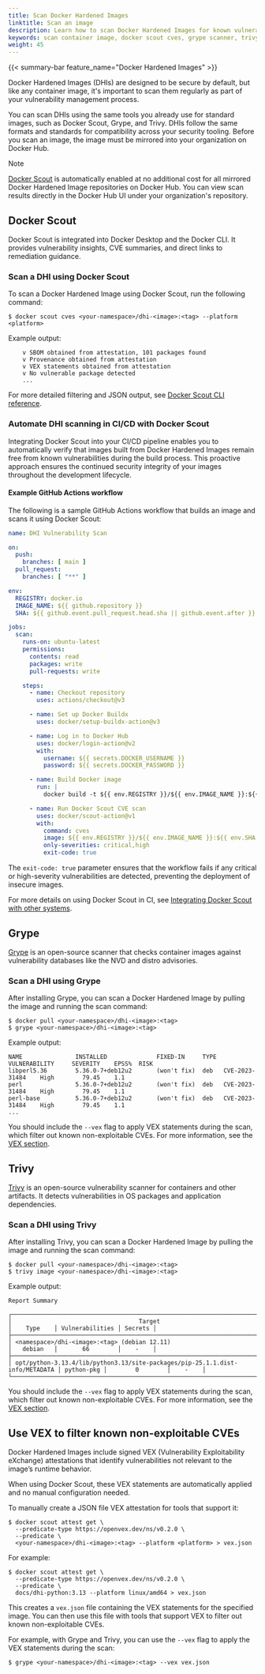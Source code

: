 ```yaml
---
title: Scan Docker Hardened Images
linktitle: Scan an image
description: Learn how to scan Docker Hardened Images for known vulnerabilities using Docker Scout, Grype, or Trivy.
keywords: scan container image, docker scout cves, grype scanner, trivy container scanner, vex attestation
weight: 45
---
```


{{< summary-bar feature_name="Docker Hardened Images" >}}

Docker Hardened Images (DHIs) are designed to be secure by default, but like any
container image, it's important to scan them regularly as part of your
vulnerability management process.

You can scan DHIs using the same tools you already use for standard images, such
as Docker Scout, Grype, and Trivy. DHIs follow the same formats and standards
for compatibility across your security tooling. Before you scan an image, the image must
be mirrored into your organization on Docker Hub.

> [!NOTE]
>
> [Docker Scout](/manuals/scout/_index.md) is automatically enabled at no
> additional cost for all mirrored Docker Hardened Image repositories on Docker
> Hub. You can view scan results directly in the Docker Hub UI under your
> organization's repository.

## Docker Scout

Docker Scout is integrated into Docker Desktop and the Docker CLI. It provides
vulnerability insights, CVE summaries, and direct links to remediation guidance.

### Scan a DHI using Docker Scout

To scan a Docker Hardened Image using Docker Scout, run the following
command:

```console
$ docker scout cves <your-namespace>/dhi-<image>:<tag> --platform <platform>
```

Example output:

```plaintext
    v SBOM obtained from attestation, 101 packages found
    v Provenance obtained from attestation
    v VEX statements obtained from attestation
    v No vulnerable package detected
    ...
```

For more detailed filtering and JSON output, see [Docker Scout CLI reference](/reference/commandline/scout/).

### Automate DHI scanning in CI/CD with Docker Scout

Integrating Docker Scout into your CI/CD pipeline enables you to automatically
verify that images built from Docker Hardened Images remain free from known
vulnerabilities during the build process. This proactive approach ensures the
continued security integrity of your images throughout the development
lifecycle.

#### Example GitHub Actions workflow

The following is a sample GitHub Actions workflow that builds an image and scans
it using Docker Scout:

```yaml {collapse="true"}
name: DHI Vulnerability Scan

on:
  push:
    branches: [ main ]
  pull_request:
    branches: [ "**" ]

env:
  REGISTRY: docker.io
  IMAGE_NAME: ${{ github.repository }}
  SHA: ${{ github.event.pull_request.head.sha || github.event.after }}

jobs:
  scan:
    runs-on: ubuntu-latest
    permissions:
      contents: read
      packages: write
      pull-requests: write

    steps:
      - name: Checkout repository
        uses: actions/checkout@v3

      - name: Set up Docker Buildx
        uses: docker/setup-buildx-action@v3

      - name: Log in to Docker Hub
        uses: docker/login-action@v2
        with:
          username: ${{ secrets.DOCKER_USERNAME }}
          password: ${{ secrets.DOCKER_PASSWORD }}

      - name: Build Docker image
        run: |
          docker build -t ${{ env.REGISTRY }}/${{ env.IMAGE_NAME }}:${{ env.SHA }} .

      - name: Run Docker Scout CVE scan
        uses: docker/scout-action@v1
        with:
          command: cves
          image: ${{ env.REGISTRY }}/${{ env.IMAGE_NAME }}:${{ env.SHA }}
          only-severities: critical,high
          exit-code: true
```

The `exit-code: true` parameter ensures that the workflow fails if any critical or
high-severity vulnerabilities are detected, preventing the deployment of
insecure images.

For more details on using Docker Scout in CI, see [Integrating Docker
Scout with other systems](/manuals/scout/integrations/_index.md).

## Grype

[Grype](https://github.com/anchore/grype) is an open-source scanner that checks
container images against vulnerability databases like the NVD and distro
advisories.

### Scan a DHI using Grype

After installing Grype, you can scan a Docker Hardened Image by pulling
the image and running the scan command:

```console
$ docker pull <your-namespace>/dhi-<image>:<tag>
$ grype <your-namespace>/dhi-<image>:<tag>
```

Example output:

```plaintext
NAME               INSTALLED              FIXED-IN     TYPE  VULNERABILITY     SEVERITY    EPSS%  RISK
libperl5.36        5.36.0-7+deb12u2       (won't fix)  deb   CVE-2023-31484    High        79.45    1.1
perl               5.36.0-7+deb12u2       (won't fix)  deb   CVE-2023-31484    High        79.45    1.1
perl-base          5.36.0-7+deb12u2       (won't fix)  deb   CVE-2023-31484    High        79.45    1.1
...
```

You should include the `--vex` flag to apply VEX statements during the scan,
which filter out known non-exploitable CVEs. For more information, see the [VEX
section](#use-vex-to-filter-known-non-exploitable-cves).

## Trivy

[Trivy](https://github.com/aquasecurity/trivy) is an open-source vulnerability
scanner for containers and other artifacts. It detects vulnerabilities in OS
packages and application dependencies.

### Scan a DHI using Trivy

After installing Trivy, you can scan a Docker Hardened Image by pulling
the image and running the scan command:

```console
$ docker pull <your-namespace>/dhi-<image>:<tag>
$ trivy image <your-namespace>/dhi-<image>:<tag>
```

Example output:

```plaintext
Report Summary

┌──────────────────────────────────────────────────────────────────────────────┬────────────┬─────────────────┬─────────┐
│                                    Target                                    │    Type    │ Vulnerabilities │ Secrets │
├──────────────────────────────────────────────────────────────────────────────┼────────────┼─────────────────┼─────────┤
│ <namespace>/dhi-<image>:<tag> (debian 12.11)                                 │   debian   │       66        │    -    │
├──────────────────────────────────────────────────────────────────────────────┼────────────┼─────────────────┼─────────┤
│ opt/python-3.13.4/lib/python3.13/site-packages/pip-25.1.1.dist-info/METADATA │ python-pkg │        0        │    -    │
└──────────────────────────────────────────────────────────────────────────────┴────────────┴─────────────────┴─────────┘
```

You should include the `--vex` flag to apply VEX statements during the scan,
which filter out known non-exploitable CVEs. For more information, see the [VEX
section](#use-vex-to-filter-known-non-exploitable-cves).

## Use VEX to filter known non-exploitable CVEs

Docker Hardened Images include signed VEX (Vulnerability Exploitability
eXchange) attestations that identify vulnerabilities not relevant to the image’s
runtime behavior.

When using Docker Scout, these VEX statements are automatically applied and no
manual configuration needed.

To manually create a JSON file VEX attestation for tools that support it:

```console
$ docker scout attest get \
  --predicate-type https://openvex.dev/ns/v0.2.0 \
  --predicate \
  <your-namespace>/dhi-<image>:<tag> --platform <platform> > vex.json
```

For example:

```console
$ docker scout attest get \
  --predicate-type https://openvex.dev/ns/v0.2.0 \
  --predicate \
  docs/dhi-python:3.13 --platform linux/amd64 > vex.json
```

This creates a `vex.json` file containing the VEX statements for the specified
image. You can then use this file with tools that support VEX to filter out known non-exploitable CVEs.

For example, with Grype and Trivy, you can use the `--vex` flag to apply the VEX
statements during the scan:

```console
$ grype <your-namespace>/dhi-<image>:<tag> --vex vex.json
```